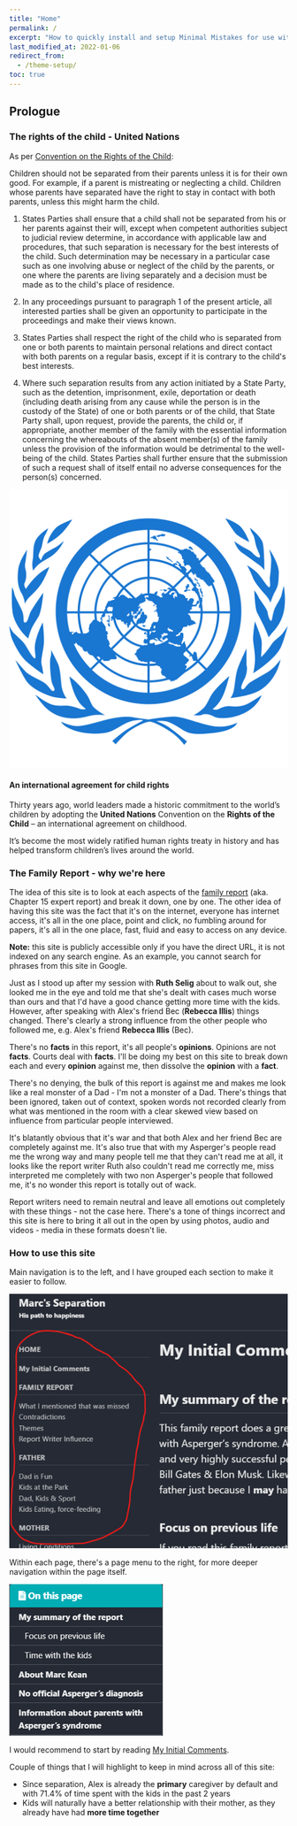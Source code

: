 ```yaml
---
title: "Home"
permalink: /
excerpt: "How to quickly install and setup Minimal Mistakes for use with GitHub Pages."
last_modified_at: 2022-01-06
redirect_from:
  - /theme-setup/
toc: true
---
```


[//]: # (margin:top right bottom left)

## Prologue

### The rights of the child - United Nations

As per [Convention on the Rights of the Child](https://www.unicef.org.au/our-work/information-for-children/un-convention-on-the-rights-of-the-child):

Children should not be separated from their parents unless it is for their own good. For example, if a parent is mistreating or neglecting
a child. Children whose parents have separated have the right to stay in contact with both parents, unless this might harm the child.

1. States Parties shall ensure that a child shall not be separated from his or her parents against their will, except when competent authorities subject to judicial review determine, in accordance with applicable law and procedures, that such separation is necessary for the best interests of the child. Such determination may be necessary in a particular case such as one involving abuse or neglect of the child by the parents, or one where the parents are living separately and a decision must be made as to the child's place of residence.

2. In any proceedings pursuant to paragraph 1 of the present article, all interested parties shall be given an opportunity to participate in the proceedings and make their views known.

3. States Parties shall respect the right of the child who is separated from one or both parents to maintain personal relations and direct contact with both parents on a regular basis, except if it is contrary to the child's best interests.

4. Where such separation results from any action initiated by a State Party, such as the detention, imprisonment, exile, deportation or death (including death arising from any cause while the person is in the custody of the State) of one or both parents or of the child, that State Party shall, upon request, provide the parents, the child or, if appropriate, another member of the family with the essential information concerning the whereabouts of the absent member(s) of the family unless the provision of the information would be detrimental to the well-being of the child. States Parties shall further ensure that the submission of such a request shall of itself entail no adverse consequences for the person(s) concerned.

![](./blobs/un_PNG20.png)

#### An international agreement for child rights

Thirty years ago, world leaders made a historic commitment to the world’s children by adopting the **United Nations** Convention on the **Rights of the Child** – an international agreement on childhood.

It’s become the most widely ratified human rights treaty in history and has helped transform children’s lives around the world.

### The Family Report - why we're here

The idea of this site is to look at each aspects of the [family report](/marcseparation/the_report/) (aka. Chapter 15 expert report) and break it down, one by one. The other idea of having this site was the fact that it's on the internet, everyone has internet access, it's all in the one place, point and click, no fumbling around for papers, it's all in the one place, fast, fluid and easy to access on any device. 

**Note:** this site is publicly accessible only if you have the direct URL, it is not indexed on any search engine. As an example, you cannot search for phrases from this site in Google. 

Just as I stood up after my session with **Ruth Selig** about to walk out, she looked me in the eye and told me that she's dealt with cases much worse than ours and that I'd have a good chance getting more time with the kids. However, after speaking with Alex's friend Bec (**Rebecca Illis**) things changed. There's clearly a strong influence from the other people who followed me, e.g. Alex's friend **Rebecca Illis** (Bec).

There's no **facts** in this report, it's all people's **opinions**. Opinions are not **facts**. Courts deal with **facts**. I'll be doing my best on this site to break down each and every **opinion** against me, then dissolve the **opinion** with a **fact**. 

There's no denying, the bulk of this report is against me and makes me look like a real monster of a Dad - I'm not a monster of a Dad. There's things that been ignored, taken out of context, spoken words not recorded clearly from what was mentioned in the room with a clear skewed view based on influence from particular people interviewed. 

It's blatantly obvious that it's war and that both Alex and her friend Bec are completely against me. It's also true that with my Asperger's people read me the wrong way and many people tell me that they can't read me at all, it looks like the report writer Ruth also couldn't read me correctly me, miss interpreted me completely with two non Asperger's people that followed me, it's no wonder this report is totally out of wack. 

Report writers need to remain neutral and leave all emotions out completely with these things - not the case here. There's a tone of things incorrect and this site is here to bring it all out in the open by using photos, audio and videos - media in these formats doesn't lie. 
### How to use this site

Main navigation is to the left, and I have grouped each section to make it easier to follow. 

![](./blobs/navigation_main.png)

Within each page, there's a page menu to the right, for more deeper navigation within the page itself.

![](./blobs/navigation_detailed.png)

I would recommend to start by reading [My Initial Comments](/marcseparation/my_initial_comments/). 

Couple of things that I will highlight to keep in mind across all of this site:

- Since separation, Alex is already the **primary** caregiver by default and with 71.4% of time spent with the kids in the past 2 years
- Kids will naturally have a better relationship with their mother, as they already have had **more time together**